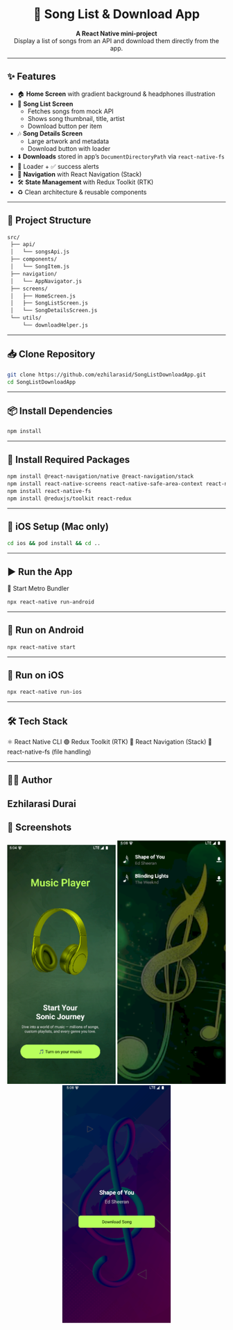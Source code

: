 <h1 align="center">🎵 Song List & Download App</h1>

<p align="center">
  <b>A React Native mini-project</b><br/>
  Display a list of songs from an API and download them directly from the app.
</p>

---

## ✨ Features

- 🏠 **Home Screen** with gradient background & headphones illustration  
- 📜 **Song List Screen**  
  - Fetches songs from mock API  
  - Shows song thumbnail, title, artist  
  - Download button per item  
- 🎶 **Song Details Screen**  
  - Large artwork and metadata  
  - Download button with loader  
- ⬇️ **Downloads** stored in app’s `DocumentDirectoryPath` via `react-native-fs`  
- 🔄 Loader + ✅ success alerts  
- 🧭 **Navigation** with React Navigation (Stack)  
- 🛠️ **State Management** with Redux Toolkit (RTK)  
- ♻️ Clean architecture & reusable components  

------

## 📂 Project Structure
```bash
src/
 ├── api/
 │   └── songsApi.js
 ├── components/
 │   └── SongItem.js
 ├── navigation/
 │   └── AppNavigator.js
 ├── screens/
 │   ├── HomeScreen.js
 │   ├── SongListScreen.js
 │   └── SongDetailsScreen.js
 └── utils/
     └── downloadHelper.js
```
---

## 📥 Clone Repository
```bash
git clone https://github.com/ezhilarasid/SongListDownloadApp.git
cd SongListDownloadApp
```
------

## 📦 Install Dependencies
```bash
npm install
```
------


## 🔧 Install Required Packages
```bash
npm install @react-navigation/native @react-navigation/stack
npm install react-native-screens react-native-safe-area-context react-native-gesture-handler
npm install react-native-fs
npm install @reduxjs/toolkit react-redux
```
------

## 🍏 iOS Setup (Mac only)
```bash
cd ios && pod install && cd ..
```
------

## ▶️ Run the App
📡 Start Metro Bundler
```bash
npx react-native run-android
```
------

## 🤖 Run on Android
```bash
npx react-native start
```
------

## 🍏 Run on iOS
```bash
npx react-native run-ios
```
------

## 🛠️ Tech Stack

⚛️ React Native CLI
🟣 Redux Toolkit (RTK)
🧭 React Navigation (Stack)
📂 react-native-fs (file handling)

------

## 👩‍💻 Author

Ezhilarasi Durai
------

## 📸 Screenshots

<p align="center">
  <img src="src/docs/screenshots/home.png" width="250" alt="Home Screen"/>
  <img src="src/docs/screenshots/songlist.png" width="250" alt="Song List"/>
  <img src="src/docs/screenshots/songdetails.png" width="250" alt="Song Details"/>
</p>




